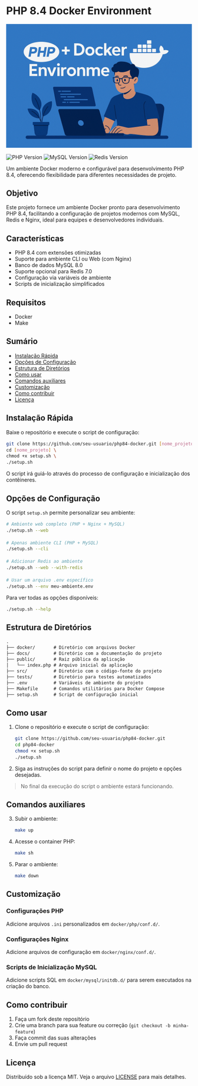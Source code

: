 # PHP 8.4 Docker Environment

![Banner do Projeto](docs/images/banner.png)

![PHP Version](https://img.shields.io/badge/PHP-8.4-blue)
![MySQL Version](https://img.shields.io/badge/MySQL-8.0-orange)
![Redis Version](https://img.shields.io/badge/Redis-7.0-red)

Um ambiente Docker moderno e configurável para desenvolvimento PHP 8.4, oferecendo flexibilidade para diferentes necessidades de projeto.

## Objetivo

Este projeto fornece um ambiente Docker pronto para desenvolvimento PHP 8.4, facilitando a configuração de projetos modernos com MySQL, Redis e Nginx, ideal para equipes e desenvolvedores individuais.

## Características

- PHP 8.4 com extensões otimizadas
- Suporte para ambiente CLI ou Web (com Nginx)
- Banco de dados MySQL 8.0
- Suporte opcional para Redis 7.0
- Configuração via variáveis de ambiente
- Scripts de inicialização simplificados

## Requisitos

- Docker
- Make

## Sumário

- [Instalação Rápida](#instalação-rápida)
- [Opções de Configuração](#opções-de-configuração)
- [Estrutura de Diretórios](#estrutura-de-diretórios)
- [Como usar](#como-usar)
- [Comandos auxiliares](#comandos-auxiliares)
- [Customização](#customização)
- [Como contribuir](#como-contribuir)
- [Licença](#licença)

## Instalação Rápida

Baixe o repositório e execute o script de configuração:

```bash
git clone https://github.com/seu-usuario/php84-docker.git [nome_projeto] \
cd [nome_projeto] \
chmod +x setup.sh \
./setup.sh
```

O script irá guiá-lo através do processo de configuração e inicialização dos contêineres.

## Opções de Configuração

O script `setup.sh` permite personalizar seu ambiente:

```bash
# Ambiente web completo (PHP + Nginx + MySQL)
./setup.sh --web

# Apenas ambiente CLI (PHP + MySQL)
./setup.sh --cli

# Adicionar Redis ao ambiente
./setup.sh --web --with-redis

# Usar um arquivo .env específico
./setup.sh --env meu-ambiente.env
```

Para ver todas as opções disponíveis:

```bash
./setup.sh --help
```

## Estrutura de Diretórios

```
.
├── docker/       # Diretório com arquivos Docker
├── docs/         # Diretório com a documentação do projeto
├── public/       # Raiz pública da aplicação
│   └── index.php # Arquivo inicial da aplicação
├── src/          # Diretório com o código-fonte do projeto
├── tests/        # Diretório para testes automatizados
├── .env          # Variáveis de ambiente do projeto
├── Makefile      # Comandos utilitários para Docker Compose
├── setup.sh      # Script de configuração inicial
```

## Como usar

1. Clone o repositório e execute o script de configuração:
   ```bash
   git clone https://github.com/seu-usuario/php84-docker.git
   cd php84-docker
   chmod +x setup.sh
   ./setup.sh
   ```
2. Siga as instruções do script para definir o nome do projeto e opções desejadas.

> No final da execução do script o ambiente estará funcionando.

## Comandos auxiliares

3. Subir o ambiente:
   ```bash
   make up
   ```
4. Acesse o container PHP:
   ```bash
   make sh
   ```
5. Parar o ambiente:
   ```bash
   make down
   ```

## Customização

### Configurações PHP

Adicione arquivos `.ini` personalizados em `docker/php/conf.d/`.

### Configurações Nginx

Adicione arquivos de configuração em `docker/nginx/conf.d/`.

### Scripts de Inicialização MySQL

Adicione scripts SQL em `docker/mysql/initdb.d/` para serem executados na criação do banco.

## Como contribuir

1. Faça um fork deste repositório
2. Crie uma branch para sua feature ou correção (`git checkout -b minha-feature`)
3. Faça commit das suas alterações
4. Envie um pull request

## Licença

Distribuído sob a licença MIT. Veja o arquivo [LICENSE](LICENSE) para mais detalhes.
